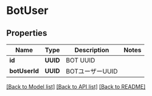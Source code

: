 # BotUser

## Properties
Name | Type | Description | Notes
------------ | ------------- | ------------- | -------------
**id** | **UUID** | BOT UUID | 
**botUserId** | **UUID** | BOTユーザーUUID | 

[[Back to Model list]](../README.md#documentation-for-models) [[Back to API list]](../README.md#documentation-for-api-endpoints) [[Back to README]](../README.md)


